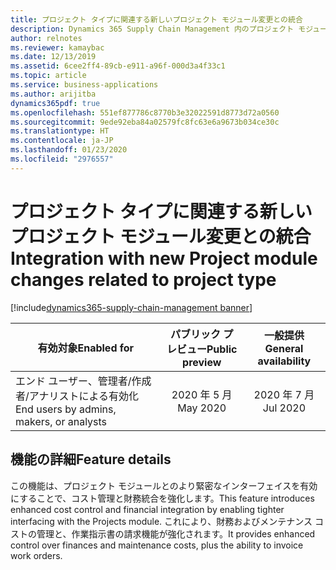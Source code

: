 ```yaml
---
title: プロジェクト タイプに関連する新しいプロジェクト モジュール変更との統合
description: Dynamics 365 Supply Chain Management 内のプロジェクト モジュールの新しい機能強化。
author: relnotes
ms.reviewer: kamaybac
ms.date: 12/13/2019
ms.assetid: 6cee2ff4-89cb-e911-a96f-000d3a4f33c1
ms.topic: article
ms.service: business-applications
ms.author: arijitba
dynamics365pdf: true
ms.openlocfilehash: 551ef877786c8770b3e32022591d8773d72a0560
ms.sourcegitcommit: 9ede92eba84a02579fc8fc63e6a9673b034ce30c
ms.translationtype: HT
ms.contentlocale: ja-JP
ms.lasthandoff: 01/23/2020
ms.locfileid: "2976557"
---
```

# <a name="integration-with-new-project-module-changes-related-to-project-type"></a><span data-ttu-id="f535c-103">プロジェクト タイプに関連する新しいプロジェクト モジュール変更との統合</span><span class="sxs-lookup"><span data-stu-id="f535c-103">Integration with new Project module changes related to project type</span></span>
[!include[dynamics365-supply-chain-management banner](../includes/dynamics365-supply-chain-management.md)]

| <span data-ttu-id="f535c-104">有効対象</span><span class="sxs-lookup"><span data-stu-id="f535c-104">Enabled for</span></span>    |  <span data-ttu-id="f535c-105">パブリック プレビュー</span><span class="sxs-lookup"><span data-stu-id="f535c-105">Public preview</span></span> | <span data-ttu-id="f535c-106">一般提供</span><span class="sxs-lookup"><span data-stu-id="f535c-106">General availability</span></span> | 
| ---------- | :----------: |:----------: |
|<span data-ttu-id="f535c-107">エンド ユーザー、管理者/作成者/アナリストによる有効化</span><span class="sxs-lookup"><span data-stu-id="f535c-107">End users by admins, makers, or analysts</span></span>|<span data-ttu-id="f535c-108">2020 年 5 月</span><span class="sxs-lookup"><span data-stu-id="f535c-108">May 2020</span></span>| <span data-ttu-id="f535c-109">2020 年 7 月</span><span class="sxs-lookup"><span data-stu-id="f535c-109">Jul 2020</span></span>|



## <a name="feature-details"></a><span data-ttu-id="f535c-110">機能の詳細</span><span class="sxs-lookup"><span data-stu-id="f535c-110">Feature details</span></span>
<!--feature detail start -->
<span data-ttu-id="f535c-111">この機能は、プロジェクト モジュールとのより緊密なインターフェイスを有効にすることで、コスト管理と財務統合を強化します。</span><span class="sxs-lookup"><span data-stu-id="f535c-111">This feature introduces enhanced cost control and financial integration by enabling tighter interfacing with the Projects module.</span></span>
<span data-ttu-id="f535c-112">これにより、財務およびメンテナンス コストの管理と、作業指示書の請求機能が強化されます。</span><span class="sxs-lookup"><span data-stu-id="f535c-112">It provides enhanced control over finances and maintenance costs, plus the ability to invoice work orders.</span></span>
<!--feature detail end -->









